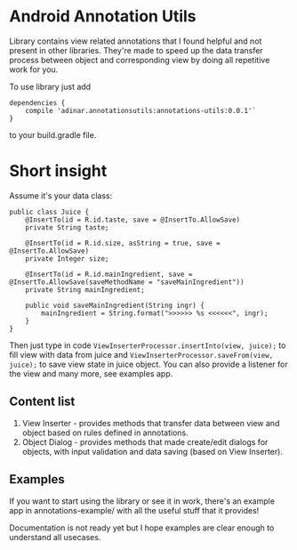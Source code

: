 # Android Annotation Utils
Library contains view related annotations that I found helpful and not present in other libraries.
They're made to speed up the data transfer process between object and corresponding view by doing all repetitive work for you.

To use library just add
```
dependencies {
    compile 'adinar.annotationsutils:annotations-utils:0.0.1'`
}
```
to your build.gradle file.

# Short insight
Assume it's your data class:
```
public class Juice {
    @InsertTo(id = R.id.taste, save = @InsertTo.AllowSave)
    private String taste;

    @InsertTo(id = R.id.size, asString = true, save = @InsertTo.AllowSave)
    private Integer size;

    @InsertTo(id = R.id.mainIngredient, save = @InsertTo.AllowSave(saveMethodName = "saveMainIngredient"))
    private String mainIngredient;

    public void saveMainIngredient(String ingr) {
        mainIngredient = String.format(">>>>>> %s <<<<<<", ingr);
    }
}
```

Then just type in code 
`ViewInserterProcessor.insertInto(view, juice);`
to fill view with data from juice and
`ViewInserterProcessor.saveFrom(view, juice);`
to save view state in juice object.
You can also provide a listener for the view and many more, see examples app.

## Content list
1. View Inserter - provides methods that transfer data between view and object based on rules defined in annotations.
2. Object Dialog - provides methods that made create/edit dialogs for objects, with input validation and data saving (based on View Inserter).

## Examples
If you want to start using the library or see it in work, there's an example app in annotations-example/ with all the
useful stuff that it provides!

Documentation is not ready yet but I hope examples are clear enough to understand all usecases.


